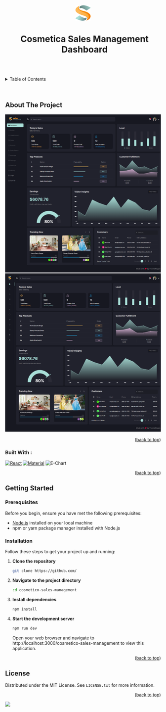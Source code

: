 <a name="readme-top"></a>

<!-- PROJECT LOGO -->
<br />
<!-- PROJECT LOGO -->
<div align="left" >
<center>
      <a href="public/LOGO.png" align="center">
        <img src="public/LOGO.png" alt="Logo" width="50" height="50">
      </a>    
</center>
<center>
       <h1 style="display: inline-block; margin-left: 10px;">Cosmetica Sales Management Dashboard</h1>
</center>
</div>
<br />

<br />
<br />
<!-- TABLE OF CONTENTS -->
<details  align="left">
  <summary>Table of Contents</summary>
  <ol>
    <li>
      <a href="#about-the-project">About The Project</a>
      <ul>
        <li><a href="#built-with">Built With</a></li>
      </ul>
    </li>
    <li>
      <a href="#getting-started">Getting Started</a>
      <ul>
        <li><a href="#prerequisites">Prerequisites</a></li>
        <li><a href="#installation">Installation</a></li>
      </ul>
    </li>    
    <li><a href="#license">License</a></li>    
    <li><a href="#license">Acknowledgments</a></li>
  </ol>
</details>
<br />
<br />
<!-- ABOUT THE PROJECT -->

## About The Project

[![Product Name Screen Shot][product-screenshot]](public/homepage.png)
[![Product Name Screen Shot][product-screenshot-2]](public/homepage_2.png)

<p align="right">(<a href="#readme-top">back to top</a>)</p>

### <h3>Built With :</h3>

[![React][React.js]][React-url]
[![Material][Material]][React-url]
![E-Chart][Apache-chart]

<p align="right">(<a href="#readme-top">back to top</a>)</p>

<!-- GETTING STARTED -->

## Getting Started

### Prerequisites

Before you begin, ensure you have met the following prerequisites:

- [Node.js](https://nodejs.org/) installed on your local machine
- npm or yarn package manager installed with Node.js

### Installation

Follow these steps to get your project up and running:

1. **Clone the repository**
   ```sh
   git clone https://github.com/
   ```
2. **Navigate to the project directory**
   ```sh
   cd cosmetico-sales-management
   ```
3. **Install dependencies**
   ```sh
   npm install
   ```
4. **Start the development server**
   ```sh
   npm run dev
   ```
   Open your web browser and navigate to http://localhost:3000/cosmetico-sales-management to view this application.

<p align="right">(<a href="#readme-top">back to top</a>)</p>

<!-- LICENSE -->

## License

Distributed under the MIT License. See `LICENSE.txt` for more information.

<p align="right">(<a href="#readme-top">back to top</a>)</p>

<a name="readme-top">
<div align="">
<a align="center" href="https://github.com/themewagon/elegent/graphs/contributors">
<img src="https://contrib.rocks/image?repo=themewagon/elegent" /><br />
</a></a></div>

<!-- MARKDOWN LINKS & IMAGES -->
<!-- https://www.markdownguide.org/basic-syntax/#reference-style-links -->

[contributors-shield]: https://img.shields.io/github/contributors/othneildrew/Best-README-Template.svg?style=for-the-badge
[contributors-url]: https://github.com/othneildrew/Best-README-Template/graphs/contributors
[forks-shield]: https://img.shields.io/github/forks/othneildrew/Best-README-Template.svg?style=for-the-badge
[forks-url]: https://github.com/othneildrew/Best-README-Template/network/members
[stars-shield]: https://img.shields.io/github/stars/othneildrew/Best-README-Template.svg?style=for-the-badge
[stars-url]: https://github.com/othneildrew/Best-README-Template/stargazers
[issues-shield]: https://img.shields.io/github/issues/othneildrew/Best-README-Template.svg?style=for-the-badge
[issues-url]: https://github.com/othneildrew/Best-README-Template/issues
[license-shield]: https://img.shields.io/github/license/othneildrew/Best-README-Template.svg?style=for-the-badge
[license-url]: https://github.com/othneildrew/Best-README-Template/blob/master/LICENSE.txt
[linkedin-shield]: https://img.shields.io/badge/-LinkedIn-black.svg?style=for-the-badge&logo=linkedin&colorB=555
[linkedin-url]: https://linkedin.com/in/othneildrew
[product-screenshot]: public/homepage.png
[product-screenshot-2]: public/homepage_2.png
[Next.js]: https://img.shields.io/badge/next.js-000000?style=for-the-badge&logo=nextdotjs&logoColor=white
[Next-url]: https://nextjs.org/
[React.js]: https://img.shields.io/badge/React-20232A?style=for-the-badge&logo=react&logoColor=61DAFB
[React-url]: https://reactjs.org/
[Vue.js]: https://img.shields.io/badge/Vue.js-35495E?style=for-the-badge&logo=vuedotjs&logoColor=4FC08D
[Vue-url]: https://vuejs.org/
[Angular.io]: https://img.shields.io/badge/Angular-DD0031?style=for-the-badge&logo=angular&logoColor=white
[Angular-url]: https://angular.io/
[Svelte.dev]: https://img.shields.io/badge/Svelte-4A4A55?style=for-the-badge&logo=svelte&logoColor=FF3E00
[Svelte-url]: https://svelte.dev/
[Laravel.com]: https://img.shields.io/badge/Laravel-FF2D20?style=for-the-badge&logo=laravel&logoColor=white
[Laravel-url]: https://laravel.com
[Bootstrap.com]: https://img.shields.io/badge/Bootstrap-563D7C?style=for-the-badge&logo=bootstrap&logoColor=white
[Bootstrap-url]: https://getbootstrap.com
[Material]: https://img.shields.io/badge/Material%20UI-007FFF?style=for-the-badge&logo=mui&logoColor=white
[Apache-chart]: https://img.shields.io/badge/echart-4.7.0-green
